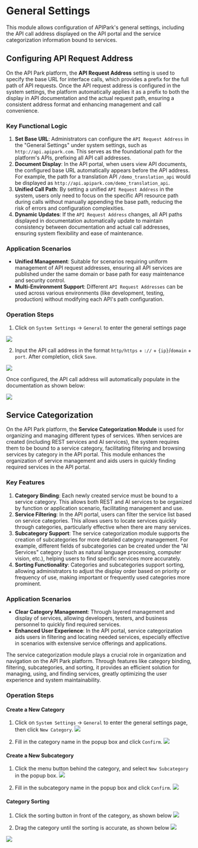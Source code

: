 # General Settings

This module allows configuration of APIPark's general settings, including the API call address displayed on the API portal and the service categorization information bound to services.

## Configuring API Request Address

On the API Park platform, the **API Request Address** setting is used to specify the base URL for interface calls, which provides a prefix for the full path of API requests. Once the API request address is configured in the system settings, the platform automatically applies it as a prefix to both the display in API documentation and the actual request path, ensuring a consistent address format and enhancing management and call convenience.

### Key Functional Logic

1. **Set Base URL**: Administrators can configure the `API Request Address` in the "General Settings" under system settings, such as `http://api.apipark.com`. This serves as the foundational path for the platform's APIs, prefixing all API call addresses.
2. **Document Display**: In the API portal, when users view API documents, the configured base URL automatically appears before the API address. For example, the path for a translation API `/demo_translation_api` would be displayed as `http://api.apipark.com/demo_translation_api`.
3. **Unified Call Path**: By setting a unified `API Request Address` in the system, users only need to focus on the specific API resource path during calls without manually appending the base path, reducing the risk of errors and configuration complexities.
4. **Dynamic Updates**: If the `API Request Address` changes, all API paths displayed in documentation automatically update to maintain consistency between documentation and actual call addresses, ensuring system flexibility and ease of maintenance.

### Application Scenarios

- **Unified Management**: Suitable for scenarios requiring uniform management of API request addresses, ensuring all API services are published under the same domain or base path for easy maintenance and security control.
- **Multi-Environment Support**: Different `API Request Addresses` can be used across various environments (like development, testing, production) without modifying each API's path configuration.

### Operation Steps

1. Click on `System Settings` -> `General` to enter the general settings page

![](images/2024-10-27/c9750acf1556d8fd7f2e50707a4578ffa3da52adee16c0d60a9e11dedb039167.png)  

2. Input the API call address in the format `http/https` + `://` + `{ip}`/`domain` + `port`. After completion, click `Save`.

![](images/2024-10-27/8bc34ff09e6add980d896785ded571e3eb0b0b37d01a0ffdd5dd8a4b6c6f9743.png)  

Once configured, the API call address will automatically populate in the documentation as shown below:

![](images/2024-10-27/dbb52cc5f7343f9c8fed8d8e6774ab821a90402c0dffead48517c8ee157db511.png)  

## Service Categorization

On the API Park platform, the **Service Categorization Module** is used for organizing and managing different types of services. When services are created (including REST services and AI services), the system requires them to be bound to a service category, facilitating filtering and browsing services by category in the API portal. This module enhances the organization of service management and aids users in quickly finding required services in the API portal.

### Key Features

1. **Category Binding**: Each newly created service must be bound to a service category. This allows both REST and AI services to be organized by function or application scenario, facilitating management and use.
2. **Service Filtering**: In the API portal, users can filter the service list based on service categories. This allows users to locate services quickly through categories, particularly effective when there are many services.
3. **Subcategory Support**: The service categorization module supports the creation of subcategories for more detailed category management. For example, different fields of subcategories can be created under the "AI Services" category (such as natural language processing, computer vision, etc.), helping users to find specific services more accurately.
4. **Sorting Functionality**: Categories and subcategories support sorting, allowing administrators to adjust the display order based on priority or frequency of use, making important or frequently used categories more prominent.

### Application Scenarios

- **Clear Category Management**: Through layered management and display of services, allowing developers, testers, and business personnel to quickly find required services.
- **Enhanced User Experience**: In the API portal, service categorization aids users in filtering and locating needed services, especially effective in scenarios with extensive service offerings and applications.

The service categorization module plays a crucial role in organization and navigation on the API Park platform. Through features like category binding, filtering, subcategories, and sorting, it provides an efficient solution for managing, using, and finding services, greatly optimizing the user experience and system maintainability.

### Operation Steps

#### Create a New Category
1. Click on `System Settings` -> `General` to enter the general settings page, then click `New Category`.
![](images/2024-10-27/a9722c3b5e93e9fd44d0285f1280b204c6bc27a6bcdb2694d17f960d5a83737d.png)  

2. Fill in the category name in the popup box and click `Confirm`.
![](images/2024-10-27/6b6fd72e3fc0ce796d7cfcc50400ed772d58dcfc189c3fc0d7921635e95f1670.png)  

#### Create a New Subcategory
1. Click the menu button behind the category, and select `New Subcategory` in the popup box.
![](images/2024-10-27/ad8aed7cbdccf83b26f39a6ace7b5a6284057b63de20727c9575ecabd6e06053.png)  

2. Fill in the subcategory name in the popup box and click `Confirm`.
![](images/2024-10-27/fd0ec57b4040d96ae77c5bb7016e420861ea1b26e34a9bce8c28d4e5ee5b600b.png)  

#### Category Sorting
1. Click the sorting button in front of the category, as shown below
![](images/2024-10-27/ec0438456261c5e7f8a21e9a3b1639bbdfea6b8b36658c2b94dec286016c92f3.png)  

2. Drag the category until the sorting is accurate, as shown below
![](images/2024-10-27/38c2cfc514e189c30c1163ff97cd9757a2afa8cb67ca178120b0d096317cfc96.png)  

![](images/2024-10-27/12bc6bdfe9948faa2e94f05e3f7bdfc9ff505e957fff7a8b529bec0e30d92ca2.png)  